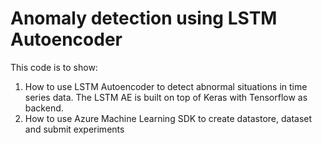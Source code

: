 # Anomaly detection using LSTM Autoencoder

This code is to show: 
1. How to use LSTM Autoencoder to detect abnormal situations in time series data. The LSTM AE is built on top of Keras with Tensorflow as backend. 
2. How to use Azure Machine Learning SDK to create datastore, dataset and submit experiments
